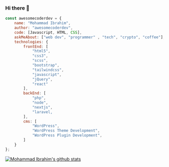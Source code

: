 ### Hi there 👋

```javascript
const awesomecoderdev = {
    name: "Mohammad Ibrahim",
    author: "awesomecoderdev",
    code: [Javascript, HTML, CSS],
    askMeAbout: ["web dev", "programmer" , "tech", "crypto", "coffee"],
    technologies: {
        frontEnd: [
            "html5",
            "css3",
            "scss",
            "bootstrap",
            "tailwindcss",
            "javascript",
            "jQuery",
            "react"
        ],
        backEnd: [
            "php",
            "node",
            "nextjs",
            "laravel,
        ],
        cms: [
            "WordPress",
            "WordPress Theme Development",
            "WordPress Plugin Development",
        ]
    }
};
```

[![Mohammad Ibrahim's github stats](https://github-readme-stats.vercel.app/api?username=awesomecoderdev&include_all_commits=true&count_private=true&show_icons=true&line_height=20&title_color=FFFFFF&icon_color=FFFFFF&text_color=FFFFFF&bg_color=0D1117)](https://github.com/anuraghazra/github-readme-stats)


